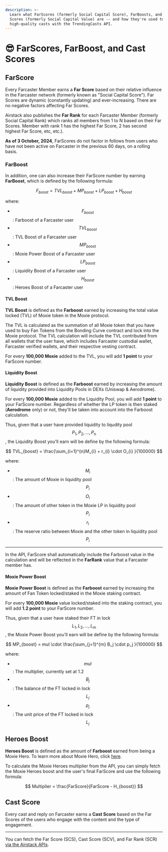 ```yaml
---
description: >-
  Learn what FarScores (formerly Social Capital Score), FarBoosts, and Cast
  Scores (formerly Social Capital Value) are -- and how they're used to identify
  high-quality casts with the TrendingCasts API.
---
```


# 😎 FarScores, FarBoost, and Cast Scores

## FarScore

Every Farcaster Member earns a **Far Score** based on their relative influence in the Farcaster network (formerly known as "Social Capital Score"). Far Scores are dynamic (constantly updating) and ever-increasing. There are no negative factors affecting Far Scores.

Airstack also publishes the **Far Rank** for each Farcaster Member (formerly Social Capital Rank) which ranks all members from 1 to N based on their Far Scores. Member with rank 1 has the highest Far Score, 2 has second highest Far Score, etc, etc.).

**As of 3 October, 2024**, FarScores do not factor in follows from users who have not been active on Farcaster in the previous 60 days, on a rolling basis.

### **FarBoost**

In addition, one can also increase their FarScore number by earning **FarBoost**, which is defined by the following formula:

$$
F_{boost} =  TVL_{boost} + MP_{boost} + LP_{boost} + H_{boost}
$$

where:

* $$F_{boost}$$: Farboost of a Farcaster user
* $$TVL_{boost}$$: TVL Boost of a Farcaster user
* $$MP_{boost}$$: Moxie Power Boost of a Farcaster user
* $$LP_{boost}$$: Liquidity Boost of a Farcaster user
* $$H_{boost}$$: Heroes Boost of a Farcaster user

#### TVL Boost

**TVL Boost** is defined as the **Farboost** earned by increasing the total value locked (TVL) of Moxie token in the Moxie protocol.

The TVL is calculated as the summation of all Moxie token that you have used to buy Fan Tokens from the Bonding Curve contract and lock into the Moxie protocol. The TVL calculation will include the TVL contributed from all wallets that the user have, which includes Farcaster custodial wallet, Farcaster verified wallets, and their respective vesting contract.

For every **100,000 Moxie** added to the TVL, you will add **1 point** to your FarScore number.

#### Liquidity Boost

**Liquidity Boost** is defined as the **Farboost** earned by increasing the amount of liquidity provided into Liquidity Pools in DEXs (Uniswap & Aerodrome).

For every **100,000 Moxie** added to the Liquidity Pool, you will add **1 point** to your FarScore number. Regardless of whether the LP token is then staked (**Aerodrome** only) or not, they'll be taken into account into the Farboost calculation.

Thus, given that a user have provided liquidity to liqudity pool $$P_1, P_2, ..., P_n$$, the Liquidity Boost you'll earn will be define by the following formula:

$$
TVL_{boost} = \frac{\sum_{i=1}^{n}M_{i} + r_{i} \cdot O_{i} }{100000}
$$

where:

* $$M_{i}$$: The amount of Moxie in liquidity pool $$P_i$$
* $$O_{i}$$: The amount of other token in the Moxie LP in liquidity pool $$P_i$$
* $$r_{i}$$: The reserve ratio between Moxie and the other token in liquidity pool $$P_i$$

***

In the API, FarScore shall automatically include the Farboost value in the calculation and will be reflected in the **FarRank** value that a Farcaster member has.

#### Moxie Power Boost

**Moxie Power Boost** is defined as the **Farboost** earned by increasing the amount of Fan Token locked/staked in the Moxie staking contract.

For every **100,000 Moxie** value locked/staked into the staking contract, you will add **1.2 point** to your FarScore number.

Thus,  given that a user have staked their FT in lock $$L_1, L _2, ..., L_m$$, the Moxie Power Boost you'll earn will be define by the following formula:

$$
MP_{boost} = mul \cdot \frac{\sum_{j=1}^{m}  B_j \cdot p_j  }{100000}
$$

where:

* $$mul$$: The multiplier, currently set at 1.2
* $$B_{j}$$: The balance of the FT locked in lock $$L_j$$
* $$p_{j}$$: The unit price of the FT locked in lock $$L_j$$

## Heroes Boost

**Heroes Boost** is defined as the amount of **Farboost** earned from being a Moxie Hero. To learn more about Moxie Hero, click [here](moxie/moxie-heroes.md).

To calculate the Moxie Heroes multiplier from the API, you can simply fetch the Moxie Heroes boost and the user's final FarScore and use the following formula:

$$
Multiplier = \frac{FarScore}{FarScore - H_{boost}}
$$

## Cast Score

Every cast and reply on Farcaster earns a **Cast Score** based on the Far Scores of the users who engage with the content and the type of engagement.

***

You can fetch the Far Score (SCS), Cast Score (SCV), and Far Rank (SCR) [via the Airstack APIs](https://app.airstack.xyz).

